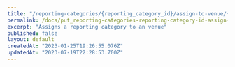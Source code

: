 ```yaml
---
title: "/reporting-categories/{reporting_category_id}/assign-to-venue/{venue_id}"
permalink: /docs/put_reporting-categories-reporting-category-id-assign-to-venue-venue-id
excerpt: "Assigns a reporting category to an venue"
published: false
layout: default
createdAt: "2023-01-25T19:26:55.076Z"
updatedAt: "2023-07-19T22:28:53.700Z"
---
```

